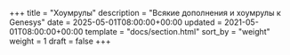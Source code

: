 +++
title = "Хоумрулы"
description = "Всякие дополнения и хоумрулы к Genesys"
date = 2025-05-01T08:00:00+00:00
updated = 2021-05-01T08:00:00+00:00
template = "docs/section.html"
sort_by = "weight"
weight = 1
draft = false
+++